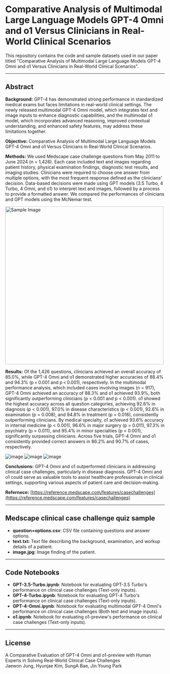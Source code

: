 
# Comparative Analysis of Multimodal Large Language Models GPT-4 Omni and o1 Versus Clinicians in Real-World Clinical Scenarios

This repository contains the code and sample datasets used in our paper titled "Comparative Analysis of Multimodal Large Language Models GPT-4 Omni and o1 Versus Clinicians in Real-World Clinical Scenarios".

---

## Abstract

**Background:** GPT-4 has demonstrated strong performance in standardized medical exams but faces limitations in real-world clinical settings. The newly released multimodal GPT-4 Omni model, which integrates text and image inputs to enhance diagnostic capabilities, and the multimodal o1 model, which incorporates advanced reasoning, improved contextual understanding, and enhanced safety features, may address these limitations together.

**Objective:** Comparative Analysis of Multimodal Large Language Models GPT-4 Omni and o1 Versus Clinicians in Real-World Clinical Scenarios.

**Methods:** We used Medscape case challenge questions from May 2011 to June 2024 (n = 1,426). Each case included text and images regarding patient history, physical examination findings, diagnostic test results, and imaging studies. Clinicians were required to choose one answer from multiple options, with the most frequent response defined as the clinicians’ decision. Data-based decisions were made using GPT models (3.5 Turbo, 4 Turbo, 4 Omni, and o1) to interpret text and images, followed by a process to provide a formatted answer. We compared the performances of clinicians and GPT models using the McNemar test.

<img src="https://github.com/user-attachments/assets/5852b1e8-efab-4aaf-9a44-c988d677feb0" alt="Sample Image" width="500" />

**Results:** Of the 1,426 questions, clinicians achieved an overall accuracy of 85.0%, while GPT-4 Omni and o1 demonstrated higher accuracies of 88.4% and 94.3% (p = 0.001 and p < 0.001), respectively. In the multimodal performance analysis, which included cases involving images (n = 917), GPT-4 Omni achieved an accuracy of 88.3% and o1 achieved 93.9%, both significantly outperforming clinicians (p < 0.001 and p < 0.001). o1 showed the highest accuracy across all question categories, achieving 92.6% in diagnosis (p < 0.001), 97.0% in disease characteristics (p < 0.001), 92.6% in examination (p = 0.008), and 94.8% in treatment (p = 0.016), consistently outperforming clinicians. By medical specialty, o1 achieved 93.6% accuracy in internal medicine (p < 0.001), 96.6% in major surgery (p = 0.011), 97.3% in psychiatry (p = 0.011), and 95.4% in minor specialties (p < 0.001), significantly surpassing clinicians. Across five trials, GPT-4 Omni and o1 consistently provided correct answers in 86.2% and 90.7% of cases, respectively.

![image](https://github.com/user-attachments/assets/023c5aab-27c1-430c-91bb-f5b5a6b0b80c)
![image](https://github.com/user-attachments/assets/e82782a7-52af-46bf-bac4-9948609a1318)
![image](https://github.com/user-attachments/assets/ad0e1e0d-a47a-4889-8ba1-b07d2c8e40e4)

**Conclusions:** GPT-4 Omni and o1 outperformed clinicians in addressing clinical case challenges, particularly in disease diagnosis. GPT-4 Omni and o1 could serve as valuable tools to assist healthcare professionals in clinical settings, supporting various aspects of patient care and decision-making.

**Refernece:** [https://reference.medscape.com/features/casechallenges](https://reference.medscape.com/features/casechallenges)

---

## Medscape clinical case challenge quiz sample

- **question+options.csv**: CSV file containing questions and answer options.
- **text.txt**: Text file describing the background, examination, and workup details of a patient.
- **image.jpg**: Image finding of the patient.

---

## Code Notebooks

- **GPT-3.5-Turbo.ipynb**: Notebook for evaluating GPT-3.5 Turbo's performance on clinical case challenges (Text-only inputs).
- **GPT-4-Turbo.ipynb**: Notebook for evaluating GPT-4 Turbo's performance on clinical case challenges (Text-only inputs).
- **GPT-4-Omni.ipynb**: Notebook for evaluating multimodal GPT-4 Omni's performance on clinical case challenges (Both text and image inputs).
- **o1.ipynb**: Notebook for evaluating o1-preview's performance on clinical case challenges (Text-only inputs).

---

## License
A Comparative Evaluation of GPT-4 Omni and o1-preview with Human Experts in Solving Real-World Clinical Case Challenges  
Jaewon Jung, Hyunjae Kim, SungA Bae, Jin Young Park
